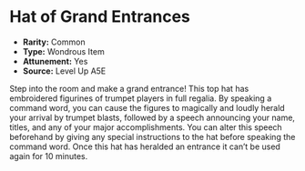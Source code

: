 
# Hat of Grand Entrances

* **Rarity:** Common
* **Type:** Wondrous Item
* **Attunement:** Yes
* **Source:** Level Up A5E


Step into the room and make a grand entrance! This top hat has embroidered figurines of trumpet players in full regalia. By speaking a command word, you can cause the figures to magically and loudly herald your arrival by trumpet blasts, followed by a speech announcing your name, titles, and any of your major accomplishments. You can alter this speech beforehand by giving any special instructions to the hat before speaking the command word. Once this hat has heralded an entrance it can’t be used again for 10 minutes.
